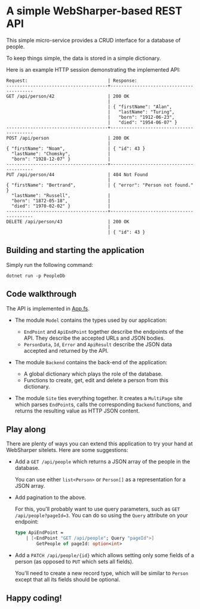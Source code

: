 # A simple WebSharper-based REST API

This simple micro-service provides a CRUD interface for a database of people.

To keep things simple, the data is stored in a simple dictionary.

Here is an example HTTP session demonstrating the implemented API:

```
Request:                              | Response:
--------------------------------------+-----------------------------------------
GET /api/person/42                    | 200 OK
                                      |
                                      | { "firstName": "Alan",
                                      |   "lastName": "Turing",
                                      |   "born": "1912-06-23",
                                      |   "died": "1954-06-07" }
--------------------------------------+-----------------------------------------
POST /api/person                      | 200 OK
                                      |
{ "firstName": "Noam",                | { "id": 43 }
  "lastName": "Chomsky",              |
  "born": "1928-12-07" }              |
--------------------------------------+-----------------------------------------
PUT /api/person/44                    | 404 Not Found
                                      |
{ "firstName": "Bertrand",            | { "error": "Person not found." }
  "lastName": "Russell",              |
  "born": "1872-05-18",               |
  "died": "1970-02-02" }              |
--------------------------------------+-----------------------------------------
DELETE /api/person/43                 | 200 OK
                                      |
                                      | { "id": 43 }
```

## Building and starting the application

Simply run the following command:

```
dotnet run -p PeopleDb
```

## Code walkthrough

The API is implemented in [App.fs](PeopleDb/App.fs).

- The module `Model` contains the types used by our application:
    - `EndPoint` and `ApiEndPoint` together describe the endpoints of the API. They describe the accepted URLs and JSON bodies.
    - `PersonData`, `Id`, `Error` and `ApiResult` describe the JSON data accepted and returned by the API.

- The module `Backend` contains the back-end of the application:
    - A global dictionary which plays the role of the database.
    - Functions to create, get, edit and delete a person from this dictionary.

- The module `Site` ties everything together. It creates a `MultiPage` site which parses `EndPoint`s, calls the corresponding `Backend` functions, and returns the resulting value as HTTP JSON content.

## Play along

There are plenty of ways you can extend this application to try your hand at WebSharper sitelets. Here are some suggestions:

- Add a `GET /api/people` which returns a JSON array of the people in the database.

    You can use either `list<Person>` or `Person[]` as a representation for a JSON array.

- Add pagination to the above.

    For this, you'll probably want to use query parameters, such as `GET /api/people?pageId=3`. You can do so using the `Query` attribute on your endpoint:
    
    ```fsharp
    type ApiEndPoint =
        | [<EndPoint "GET /api/people"; Query "pageId">]
            GetPeople of pageId: option<int>
    ```

- Add a `PATCH /api/people/{id}` which allows setting only some fields of a person (as opposed to `PUT` which sets all fields).

    You'll need to create a new record type, which will be similar to `Person` except that all its fields should be optional.

## Happy coding!
